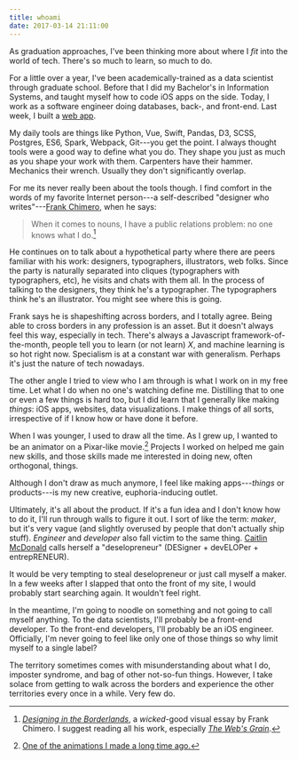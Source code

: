 ```yaml
---
title: whoami
date: 2017-03-14 21:11:00
---
```


As graduation approaches, I've been thinking more about where I *fit* into the world of tech. There's so much to learn, so much to do.

For a little over a year, I've been academically-trained as a data scientist through graduate school. Before that I did my Bachelor's in Information Systems, and taught myself how to code iOS apps on the side. Today, I work as a software engineer doing databases, back-, and front-end. Last week, I built a [web app](https://notational.co/). 

My daily tools are things like Python, Vue, Swift, Pandas, D3, SCSS, Postgres, ES6, Spark, Webpack, Git---you get the point. I always thought tools were a good way to define what you do. They shape you just as much as you shape your work with them. Carpenters have their hammer. Mechanics their wrench. Usually they don't significantly overlap.

For me its never really been about the tools though. I find comfort in the words of my favorite Internet person---a self-described "designer who writes"---[Frank Chimero](https://frankchimero.com/), when he says:

> When it comes to nouns, I have a public relations problem: no one knows what I do.[^1]

He continues on to talk about a hypothetical party where there are peers familiar with his work: designers, typographers, illustrators, web folks. Since the party is naturally separated into cliques (typographers with typographers, etc), he visits and chats with them all. In the process of talking to the designers, they think he's a typographer. The typographers think he's an illustrator. You might see where this is going.

Frank says he is shapeshifting across borders, and I totally agree. Being able to cross borders in any profession is an asset. But it doesn't always feel this way, especially in tech. There's always a Javascript framework-of-the-month, people tell you to learn (or not learn) *X*, and machine learning is so hot right now. Specialism is at a constant war with generalism. Perhaps it's just the nature of tech nowadays.

The other angle I tried to view who I am through is what I work on in my free time. Let what I do when no one's watching define me. Distilling that to one or even a few things is hard too, but I did learn that I generally like making *things*: iOS apps, websites, data visualizations. I make things of all sorts, irrespective of if I know how or have done it before.

When I was younger, I used to draw all the time. As I grew up, I wanted to be an animator on a Pixar-like movie.[^2] Projects I worked on helped me gain new skills, and those skills made me interested in doing new, often orthogonal, things.

Although I don't draw as much anymore, I feel like making apps---*things* or products---is my new creative, euphoria-inducing outlet.

Ultimately, it's all about the product. If it's a fun idea and I don't know how to do it, I'll run through walls to figure it out. I sort of like the term: *maker*, but it's very vague (and slightly overused by people that don't actually ship stuff). *Engineer* and *developer* also fall victim to the same thing. [Caitlin McDonald](http://www.caitlinamcdonald.com/) calls herself a "deselopreneur" (DESigner + devELOPer + entrepRENEUR).

It would be very tempting to steal deselopreneur or just call myself a maker. In a few weeks after I slapped that onto the front of my site, I would probably start searching again. It wouldn't feel right.

In the meantime, I'm going to noodle on something and not going to call myself anything. To the data scientists, I'll probably be a front-end developer. To the front-end developers, I'll probably be an iOS engineer. Officially, I'm never going to feel like only one of those things so why limit myself to a single label?

The territory sometimes comes with misunderstanding about what I do, imposter syndrome, and bag of other not-so-fun things. However, I take solace from getting to walk across the borders and experience the other territories every once in a while. Very few do.

[^1]: *[Designing in the Borderlands](https://frankchimero.com/writing/designing-in-the-borderlands/)*, a *wicked*-good visual essay by Frank Chimero. I suggest reading all his work, especially *[The Web's Grain](https://frankchimero.com/writing/what-screens-want/)*.
[^2]: [One of the animations I made a long time ago.](https://youtu.be/Lrc8hYPqEp4)
